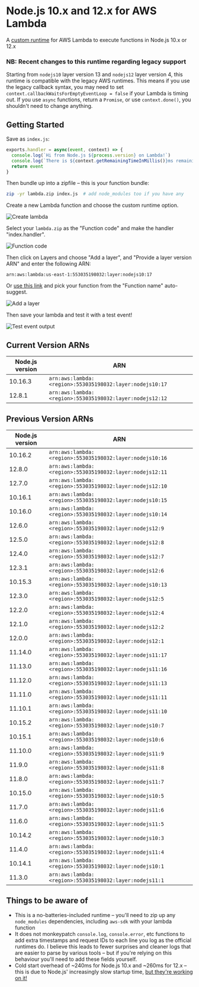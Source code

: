 # Node.js 10.x and 12.x for AWS Lambda

A [custom runtime](https://aws.amazon.com/about-aws/whats-new/2018/11/aws-lambda-now-supports-custom-runtimes-and-layers/)
for AWS Lambda to execute functions in Node.js 10.x or 12.x

### NB: Recent changes to this runtime regarding legacy support

Starting from `nodejs10` layer version 13 and `nodejs12` layer version 4, this
runtime is compatible with the legacy AWS runtimes. This means if you use
the legacy callback syntax, you may need to set
`context.callbackWaitsForEmptyEventLoop = false` if your Lambda is timing out.
If you use `async` functions, return a `Promise`, or use `context.done()`, you
shouldn't need to change anything.

## Getting Started

Save as `index.js`:

```js
exports.handler = async(event, context) => {
  console.log(`Hi from Node.js ${process.version} on Lambda!`)
  console.log(`There is ${context.getRemainingTimeInMillis()}ms remaining`)
  return event
}
```

Then bundle up into a zipfile – this is your function bundle:

```sh
zip -yr lambda.zip index.js  # add node_modules too if you have any
```

Create a new Lambda function and choose the custom runtime option.

![Create lambda](https://raw.githubusercontent.com/lambci/node-custom-lambda/master/img/create.png "Create lambda screenshot")

Select your `lambda.zip` as the "Function code" and make the handler "index.handler".

![Function code](https://raw.githubusercontent.com/lambci/node-custom-lambda/master/img/function_code.png "Function code setup screenshot")

Then click on Layers and choose "Add a layer", and "Provide a layer version ARN" and enter the following ARN:

```
arn:aws:lambda:us-east-1:553035198032:layer:nodejs10:17
```

Or [use this link](https://console.aws.amazon.com/lambda/home?region=us-east-1#/connect/layer?layer=arn:aws:lambda:us-east-1:553035198032:layer:nodejs10:17) and pick your function from the "Function name" auto-suggest.

![Add a layer](https://raw.githubusercontent.com/lambci/node-custom-lambda/master/img/layer.png "Add a layer screenshot")

Then save your lambda and test it with a test event!

![Test event output](https://raw.githubusercontent.com/lambci/node-custom-lambda/master/img/log.png "Test event output screenshot")

## Current Version ARNs

| Node.js version | ARN |
| --- | --- |
| 10.16.3 | `arn:aws:lambda:<region>:553035198032:layer:nodejs10:17` |
| 12.8.1  | `arn:aws:lambda:<region>:553035198032:layer:nodejs12:12` |

## Previous Version ARNs

| Node.js version | ARN |
| --- | --- |
| 10.16.2 | `arn:aws:lambda:<region>:553035198032:layer:nodejs10:16` |
| 12.8.0  | `arn:aws:lambda:<region>:553035198032:layer:nodejs12:11` |
| 12.7.0  | `arn:aws:lambda:<region>:553035198032:layer:nodejs12:10` |
| 10.16.1 | `arn:aws:lambda:<region>:553035198032:layer:nodejs10:15` |
| 10.16.0 | `arn:aws:lambda:<region>:553035198032:layer:nodejs10:14` |
| 12.6.0  | `arn:aws:lambda:<region>:553035198032:layer:nodejs12:9` |
| 12.5.0  | `arn:aws:lambda:<region>:553035198032:layer:nodejs12:8` |
| 12.4.0  | `arn:aws:lambda:<region>:553035198032:layer:nodejs12:7` |
| 12.3.1  | `arn:aws:lambda:<region>:553035198032:layer:nodejs12:6` |
| 10.15.3 | `arn:aws:lambda:<region>:553035198032:layer:nodejs10:13` |
| 12.3.0  | `arn:aws:lambda:<region>:553035198032:layer:nodejs12:5` |
| 12.2.0  | `arn:aws:lambda:<region>:553035198032:layer:nodejs12:4` |
| 12.1.0  | `arn:aws:lambda:<region>:553035198032:layer:nodejs12:2` |
| 12.0.0  | `arn:aws:lambda:<region>:553035198032:layer:nodejs12:1` |
| 11.14.0 | `arn:aws:lambda:<region>:553035198032:layer:nodejs11:17` |
| 11.13.0 | `arn:aws:lambda:<region>:553035198032:layer:nodejs11:16` |
| 11.12.0 | `arn:aws:lambda:<region>:553035198032:layer:nodejs11:13` |
| 11.11.0 | `arn:aws:lambda:<region>:553035198032:layer:nodejs11:11` |
| 11.10.1 | `arn:aws:lambda:<region>:553035198032:layer:nodejs11:10` |
| 10.15.2 | `arn:aws:lambda:<region>:553035198032:layer:nodejs10:7` |
| 10.15.1 | `arn:aws:lambda:<region>:553035198032:layer:nodejs10:6` |
| 11.10.0 | `arn:aws:lambda:<region>:553035198032:layer:nodejs11:9` |
| 11.9.0 | `arn:aws:lambda:<region>:553035198032:layer:nodejs11:8` |
| 11.8.0 | `arn:aws:lambda:<region>:553035198032:layer:nodejs11:7` |
| 10.15.0 | `arn:aws:lambda:<region>:553035198032:layer:nodejs10:5` |
| 11.7.0 | `arn:aws:lambda:<region>:553035198032:layer:nodejs11:6` |
| 11.6.0 | `arn:aws:lambda:<region>:553035198032:layer:nodejs11:5` |
| 10.14.2 | `arn:aws:lambda:<region>:553035198032:layer:nodejs10:3` |
| 11.4.0 | `arn:aws:lambda:<region>:553035198032:layer:nodejs11:4` |
| 10.14.1 | `arn:aws:lambda:<region>:553035198032:layer:nodejs10:1` |
| 11.3.0 | `arn:aws:lambda:<region>:553035198032:layer:nodejs11:1` |

## Things to be aware of

* This is a no-batteries-included runtime – you'll need to zip up any
  `node_modules` dependencies, including `aws-sdk` with your lambda function
* It does not monkeypatch `console.log`, `console.error`, etc
  functions to add extra timestamps and request IDs to each line you log as the
  official runtimes do. I believe this leads to fewer surprises and cleaner
  logs that are easier to parse by various tools – but if you're
  relying on this behaviour you'll need to add these fields yourself.
* Cold start overhead of ~240ms for Node.js 10.x and ~260ms for 12.x – this
  is due to Node.js' increasingly slow startup time,
  [but they're working on it!](https://github.com/nodejs/node/issues/17058)
